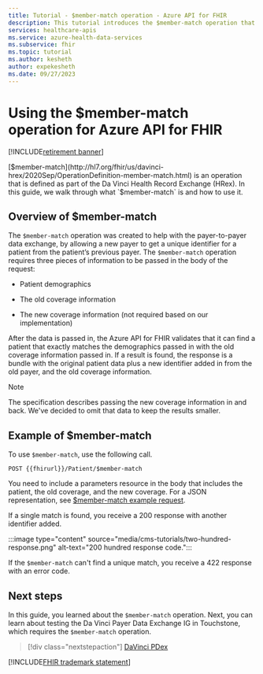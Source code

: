 ```yaml
---
title: Tutorial - $member-match operation - Azure API for FHIR
description: This tutorial introduces the $member-match operation that's defined as part of the Da Vinci Health Record Exchange (HRex).
services: healthcare-apis
ms.service: azure-health-data-services
ms.subservice: fhir
ms.topic: tutorial
ms.author: kesheth
author: expekesheth
ms.date: 09/27/2023
---
```


# Using the $member-match operation for Azure API for FHIR

[!INCLUDE[retirement banner](../includes/healthcare-apis-azure-api-fhir-retirement.md)]

[$member-match](http://hl7.org/fhir/us/davinci-hrex/2020Sep/OperationDefinition-member-match.html) is an operation that is defined as part of the Da Vinci Health Record Exchange (HRex). In this guide, we walk through what `$member-match` is and how to use it.

## Overview of $member-match

The `$member-match` operation was created to help with the payer-to-payer data exchange, by allowing a new payer to get a unique identifier for a patient from the patient’s previous payer. The `$member-match` operation requires three pieces of information to be passed in the body of the request:

* Patient demographics

* The old coverage information

* The new coverage information (not required based on our implementation)

After the data is passed in, the Azure API for FHIR validates that it can find a patient that exactly matches the demographics passed in with the old coverage information passed in. If a result is found, the response is a bundle with the original patient data plus a new identifier added in from the old payer, and the old coverage information.

> [!NOTE]
> The specification describes passing the new coverage information in and back. We've decided to omit that data to keep the results smaller.

## Example of $member-match

To use `$member-match`, use the following call.

`POST {{fhirurl}}/Patient/$member-match`

You need to include a parameters resource in the body that includes the patient, the old coverage, and the new coverage. For a JSON representation, see [$member-match example request](http://hl7.org/fhir/us/davinci-hrex/2020Sep/Parameters-member-match-in.json.html).

If a single match is found, you receive a 200 response with another identifier added.

:::image type="content" source="media/cms-tutorials/two-hundred-response.png" alt-text="200 hundred response code.":::

If the `$member-match` can't find a unique match, you receive a 422 response with an error code.

## Next steps

In this guide, you learned about the `$member-match` operation. Next, you can learn about testing the Da Vinci Payer Data Exchange IG in Touchstone, which requires the `$member-match` operation.

>[!div class="nextstepaction"]
>[DaVinci PDex](../fhir/davinci-pdex-tutorial.md)

[!INCLUDE[FHIR trademark statement](../includes/healthcare-apis-fhir-trademark.md)]